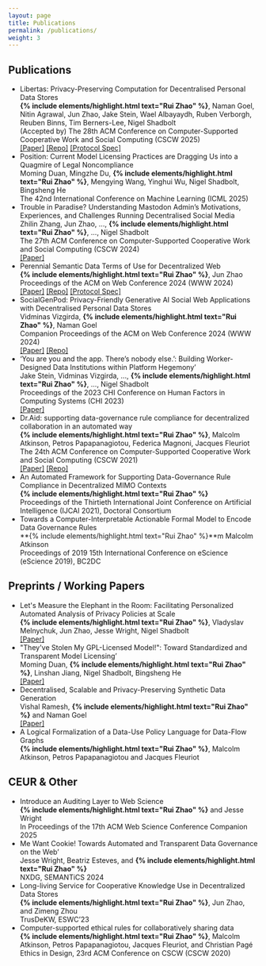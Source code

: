```yaml
---
layout: page
title: Publications
permalink: /publications/
weight: 3
---
```


## Publications

- Libertas: Privacy-Preserving Computation for Decentralised Personal Data Stores \
  **{% include elements/highlight.html text="Rui Zhao" %}**, Naman Goel, Nitin Agrawal, Jun Zhao, Jake Stein, Wael Albayaydh, Ruben Verborgh, Reuben Binns, Tim Berners-Lee, Nigel Shadbolt \
  (Accepted by) The 28th ACM Conference on Computer-Supported Cooperative Work and Social Computing (CSCW 2025) \
  [[Paper]](https://arxiv.org/abs/2309.16365) [[Repo]](https://github.com/OxfordHCC/libertas) [[Protocol Spec]](https://oxfordhcc.github.io/libertas/spec/index.html)
- Position: Current Model Licensing Practices are Dragging Us into a Quagmire of Legal Noncompliance \
  Moming Duan, Mingzhe Du, **{% include elements/highlight.html text="Rui Zhao" %}**, Mengying Wang, Yinghui Wu, Nigel Shadbolt, Bingsheng He \
  The 42nd International Conference on Machine Learning (ICML 2025)
- Trouble in Paradise? Understanding Mastodon Admin’s Motivations, Experiences, and Challenges Running Decentralised Social Media \
  Zhilin Zhang, Jun Zhao, ..., **{% include elements/highlight.html text="Rui Zhao" %}**, ..., Nigel Shadbolt \
  The 27th ACM Conference on Computer-Supported Cooperative Work and Social Computing (CSCW 2024) \
  [[Paper]](https://dl.acm.org/doi/10.1145/3687059)
- Perennial Semantic Data Terms of Use for Decentralized Web \
  **{% include elements/highlight.html text="Rui Zhao" %}**, Jun Zhao \
  Proceedings of the ACM on Web Conference 2024 (WWW 2024) \
  [[Paper]](https://arxiv.org/abs/2403.07587) [[Repo]](https://github.com/OxfordHCC/solid-dtou) [[Protocol Spec]](https://me.ryey.icu/solid-dtou/dtou-spec.html)
- SocialGenPod: Privacy-Friendly Generative AI Social Web Applications with Decentralised Personal Data Stores \
  Vidminas Vizgirda, **{% include elements/highlight.html text="Rui Zhao" %}**, Naman Goel \
  Companion Proceedings of the ACM on Web Conference 2024 (WWW 2024) \
  [[Paper]](https://arxiv.org/abs/2403.10408) [[Repo]](https://github.com/Vidminas/socialgenpod)
- ‘You are you and the app. There’s nobody else.’: Building Worker-Designed Data Institutions within Platform Hegemony’ \
  Jake Stein, Vidminas Vizgirda, ..., **{% include elements/highlight.html text="Rui Zhao" %}**, ..., Nigel Shadbolt \
  Proceedings of the 2023 CHI Conference on Human Factors in Computing Systems (CHI 2023) \
  [[Paper]](https://dl.acm.org/doi/10.1145/3544548.3581114)
- Dr.Aid: supporting data-governance rule compliance for decentralized collaboration in an automated way \
  **{% include elements/highlight.html text="Rui Zhao" %}**, Malcolm Atkinson, Petros Papapanagiotou, Federica Magnoni, Jacques Fleuriot \
  The 24th ACM Conference on Computer-Supported Cooperative Work and Social Computing (CSCW 2021) \
  [[Paper]](https://arxiv.org/abs/2110.01056) [[Repo]](https://github.com/renyuneyun/dr.aid)
- An Automated Framework for Supporting Data-Governance Rule Compliance in Decentralized MIMO Contexts \
  **{% include elements/highlight.html text="Rui Zhao" %}** \
  Proceedings of the Thirtieth International Joint Conference on Artificial Intelligence (IJCAI 2021), Doctoral Consortium
- Towards a Computer-Interpretable Actionable Formal Model to Encode Data Governance Rules \
  **{% include elements/highlight.html text="Rui Zhao" %}**m Malcolm Atkinson \
  Proceedings of 2019 15th International Conference on eScience (eScience 2019), BC2DC

## Preprints / Working Papers

- Let's Measure the Elephant in the Room: Facilitating Personalized Automated Analysis of Privacy Policies at Scale \
  **{% include elements/highlight.html text="Rui Zhao" %}**, Vladyslav Melnychuk, Jun Zhao, Jesse Wright, Nigel Shadbolt \
  [[Paper]](https://arxiv.org/abs/2507.14214)
- "They've Stolen My GPL-Licensed Model!": Toward Standardized and Transparent Model Licensing’ \
  Moming Duan, **{% include elements/highlight.html text="Rui Zhao" %}**, Linshan Jiang, Nigel Shadbolt, Bingsheng He \
  [[Paper]](https://arxiv.org/abs/2412.11483)
- Decentralised, Scalable and Privacy-Preserving Synthetic Data Generation \
  Vishal Ramesh, **{% include elements/highlight.html text="Rui Zhao" %}** and Naman Goel \
  [[Paper]](https://arxiv.org/abs/2310.20062)
- A Logical Formalization of a Data-Use Policy Language for Data-Flow Graphs \
  **{% include elements/highlight.html text="Rui Zhao" %}**, Malcolm Atkinson, Petros Papapanagiotou and Jacques Fleuriot

## CEUR & Other

- Introduce an Auditing Layer to Web Science \
  **{% include elements/highlight.html text="Rui Zhao" %}** and Jesse Wright \
  In Proceedings of the 17th ACM Web Science Conference Companion 2025
- Me Want Cookie! Towards Automated and Transparent Data Governance on the Web’ \
  Jesse Wright, Beatriz Esteves, and **{% include elements/highlight.html text="Rui Zhao" %}** \
  NXDG, SEMANTiCS 2024
- Long-living Service for Cooperative Knowledge Use in Decentralized Data Stores \
  **{% include elements/highlight.html text="Rui Zhao" %}**, Jun Zhao, and Zimeng Zhou \
  TrusDeKW, ESWC’23
- Computer-supported ethical rules for collaboratively sharing data \
  **{% include elements/highlight.html text="Rui Zhao" %}**, Malcolm Atkinson, Petros Papapanagiotou, Jacques Fleuriot, and Christian Pagé \
  Ethics in Design, 23rd ACM Conference on CSCW (CSCW 2020)
